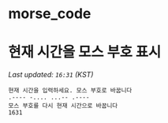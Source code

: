 # morse_code
# 현재 시간을 모스 부호 표시
<!-- MORSE_TIME_START -->
_Last updated: `16:31` (KST)_

```
현재 시간을 입력하세요. 모스 부호로 바꿉니다
.---- -.... ...-- .----
모스 부호를 다시 현재 시간으로 바꿉니다
1631
```
<!-- MORSE_TIME_END -->

